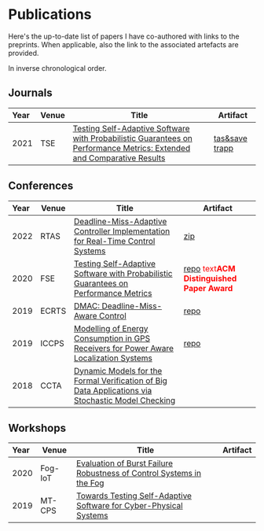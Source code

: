 # Publications 

Here's the up-to-date list of papers I have co-authored with links to the preprints. When applicable, also the link to the associated artefacts are provided.

In inverse chronological order.

## Journals

| Year | Venue    | Title     | Artifact |
|:-----|----------|-----------|----------|
| 2021 | TSE      | [Testing Self-Adaptive Software with Probabilistic Guarantees on Performance Metrics: Extended and Comparative Results](https://github.com/ManCla/papers/blob/main/assets/pdfs/journal/2021_tse.pdf) | [tas&save](https://github.com/ManCla/ESEC-FSE-2020/tree/TSE_extension) [trapp](https://github.com/ManCla/TRAPP) | 

## Conferences

| Year | Venue    | Title     | Artifact |
|:-----|--------------|-----------|----------|
| 2022 | RTAS     | [Deadline-Miss-Adaptive Controller Implementation for Real-Time Control Systems](https://github.com/ManCla/papers/blob/main/assets/pdfs/conference/2022_rtas.pdf) | [zip](https://github.com/ManCla/papers/raw/main/assets/artifacts/rtas2022-artifact.zip)|
| 2020 | FSE      | [Testing Self-Adaptive Software with Probabilistic Guarantees on Performance Metrics](https://github.com/ManCla/papers/blob/main/assets/pdfs/conference/2020_fse.pdf) | [repo](https://github.com/ManCla/ESEC-FSE-2020) <span style="color: red;">text**ACM Distinguished Paper Award**</span> |
| 2019 | ECRTS    | [DMAC: Deadline-Miss-Aware Control](https://github.com/ManCla/papers/blob/main/assets/pdfs/conference/2019_ecrts.pdf) | [repo](https://gitlab.control.lth.se/mmaggio/paolo-ecrts19) |
| 2019 | ICCPS    | [Modelling of Energy Consumption in GPS Receivers for Power Aware Localization Systems](https://github.com/ManCla/papers/blob/main/assets/pdfs/conference/2019_iccps.pdf) | [repo](https://gitlab.control.lth.se/mmaggio/gps-modeling)
| 2018 | CCTA     | [Dynamic Models for the Formal Verification of Big Data Applications via Stochastic Model Checking](https://github.com/ManCla/papers/blob/main/assets/pdfs/conference/2018_ccta.pdf) | |

## Workshops

| Year | Venue    | Title     | Artifact |
|:-----|----------|-----------|----------|
| 2020 | Fog-IoT  | [Evaluation of Burst Failure Robustness of Control Systems in the Fog](https://github.com/ManCla/papers/blob/main/assets/pdfs/workshop/2020_fogiot.pdf) | |
| 2019 | MT-CPS   | [Towards Testing Self-Adaptive Software for Cyber-Physical Systems](https://github.com/ManCla/papers/blob/main/assets/pdfs/workshop/2019_mtcps.pdf)


